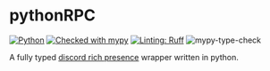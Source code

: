 # pythonRPC

[![Python](https://img.shields.io/badge/Language-Python-green)](https://www.python.org/)
[![Checked with mypy](https://www.mypy-lang.org/static/mypy_badge.svg)](https://mypy-lang.org/)
[![Linting: Ruff](https://img.shields.io/endpoint?url=https://raw.githubusercontent.com/charliermarsh/ruff/main/assets/badge/v2.json)](https://github.com/astral-sh/ruff)
![mypy-type-check](https://github.com/FelixSiegel/python-discord-rpc/actions/workflows/type_check_mypy.yml/badge.svg)

A fully typed [discord rich presence](https://discord.com/developers/docs/topics/rpc) wrapper written in python.
